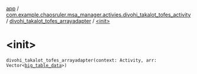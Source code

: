 [app](../../index.md) / [com.example.chaosruler.msa_manager.activies.divohi_takalot_tofes_activity](../index.md) / [divohi_takalot_tofes_arrayadapter](index.md) / [&lt;init&gt;](.)

# &lt;init&gt;

`divohi_takalot_tofes_arrayadapter(context: Activity, arr: Vector<`[`big_table_data`](../../com.example.chaosruler.msa_manager.object_types/big_table_data/index.md)`>)`